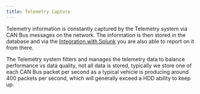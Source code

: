 ```yaml
---
title: Telemetry Capture
---
```


Telemetry information is constantly captured by the Telemetry system via CAN Bus messages on the network.  The information is then stored in the database and via the [Integration with Splunk](Splunk.md) you are also able to report on it from there.

The Telemetry system filters and manages the telemetry data to balance performance vs data quality, not all data is stored, typically we store one of each CAN Bus packet per second as a typical vehicle is producing around 400 packets per second, which will generally exceed a HDD ability to keep up.

